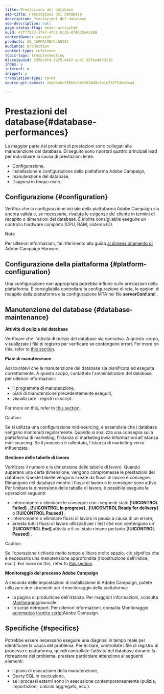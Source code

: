 ```yaml
---
title: Prestazioni del database
seo-title: Prestazioni del database
description: Prestazioni del database
seo-description: null
page-status-flag: never-activated
uuid: 47ff7532-1fe7-47c2-bc3b-0f46d3a4a288
contentOwner: sauviat
products: SG_CAMPAIGN/CLASSIC
audience: production
content-type: reference
topic-tags: troubleshooting
discoiquuid: 6358c8fd-2b75-4462-acd1-887ee44d3110
index: y
internal: n
snippet: y
translation-type: tm+mt
source-git-commit: 34cd6e6cf5652c9e2163848c2b1ef32f53ee6ca4

---
```



# Prestazioni del database{#database-performances}

La maggior parte dei problemi di prestazioni sono collegati alla manutenzione del database. Di seguito sono riportati quattro principali lead per individuare la causa di prestazioni lente:

* Configurazione,
* installazione e configurazione della piattaforma Adobe Campaign,
* manutenzione del database,
* Diagnosi in tempo reale.

## Configurazione {#configuration}

Verifica che la configurazione iniziale della piattaforma Adobe Campaign sia ancora valida e, se necessario, rivaluta le esigenze del cliente in termini di recapito o dimensioni del database. È inoltre consigliabile eseguire un controllo hardware completo (CPU, RAM, sistema IO).

>[!NOTE]
>
>Per ulteriori informazioni, fai riferimento alla guida [al dimensionamento di](https://helpx.adobe.com/campaign/kb/hardware-sizing-guide.html) Adobe Campaign Harware.

## Configurazione della piattaforma {#platform-configuration}

Una configurazione non appropriata potrebbe influire sulle prestazioni della piattaforma. È consigliabile controllare la configurazione di rete, le opzioni di recapito della piattaforma e la configurazione MTA nel file **serverConf.xml** .

## Manutenzione del database {#database-maintenance}

**Attività di pulizia del database**

Verificare che l&#39;attività di pulizia del database sia operativa. A questo scopo, visualizzate i file di registro per verificare se contengono errori. For more on this, refer to [this section](../../production/using/database-cleanup-workflow.md).

**Piani di manutenzione**

Assicuratevi che la manutenzione del database sia pianificata ed eseguita correttamente. A questo scopo, contattate l&#39;amministratore del database per ulteriori informazioni:

* il programma di manutenzione,
* piani di manutenzione precedentemente eseguiti,
* visualizzare i registri di script.

For more on this, refer to [this section](../../production/using/recommendations.md).

>[!CAUTION]
>
>Se si utilizza una configurazione mid-sourcing, è essenziale che i database vengano mantenuti regolarmente. Quando si analizza una consegna sulla piattaforma di marketing, l&#39;istanza di marketing invia informazioni all&#39;istanza mid-sourcing. Se il processo è rallentato, l&#39;istanza di marketing verrà influenzata.

**Gestione delle tabelle di lavoro**

Verificare il numero e la dimensione delle tabelle di lavoro. Quando superano una certa dimensione, vengono compromesse le prestazioni del database. Queste tabelle vengono create da flussi di lavoro e consegne. Rimangono nel database mentre i flussi di lavoro e le consegne sono attive. Per limitare la dimensione delle tabelle di lavoro, è possibile eseguire le operazioni seguenti:

* interrompere o eliminare le consegne con i seguenti stati: **[!UICONTROL Failed]** , **[!UICONTROL In progress]** , **[!UICONTROL Ready for delivery]** o **[!UICONTROL Paused]** .
* interrompere o eliminare flussi di lavoro in pausa a causa di un errore,
* arresta tutti i flussi di lavoro utilizzati per i test che non contengono un&#39; **[!UICONTROL End]** attività e il cui stato rimane pertanto **[!UICONTROL Paused]** .

>[!CAUTION]
>
>Se l&#39;operazione richiede molto tempo e libera molto spazio, ciò significa che è necessaria una manutenzione approfondita (ricostruzione dell&#39;indice, ecc.). For more on this, refer to [this section](../../production/using/recommendations.md).

**Monitoraggio del processo Adobe Campaign**

A seconda delle impostazioni di installazione di Adobe Campaign, potete utilizzare due strumenti per il monitoraggio della piattaforma:

* la pagina di produzione dell&#39;istanza. Per maggiori informazioni, consulta [Monitoraggio](../../production/using/monitoring-processes.md#manual-monitoring)manuale.
* lo script netreport. Per ulteriori informazioni, consulta Monitoraggio [automatico tramite script](../../production/using/monitoring-processes.md#automatic-monitoring-via-adobe-campaign-scripts)Adobe Campaign.

## Specifiche {#specifics}

Potrebbe essere necessario eseguire una diagnosi in tempo reale per identificare la causa del problema. Per iniziare, controllate i file di registro di processo e piattaforma, quindi controllate l&#39;attività del database durante la ricreazione del problema. prestare particolare attenzione ai seguenti elementi:

* il piano di esecuzione della manutenzione,
* Query SQL in esecuzione,
* se i processi esterni sono in esecuzione contemporaneamente (pulizia, importazioni, calcolo aggregato, ecc.).

